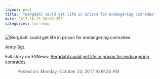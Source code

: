 ```yaml
---
layout: post
title:  "Bergdahl could get life in prison for endangering comrades"
date: 2017-10-23 09:09:35Z
categories: fox-news
---
```


![Bergdahl could get life in prison for endangering comrades](http://www.foxnews.com/content/dam/fox-news/logo/og-fn-foxnews.jpg)

Army Sgt.


Full story on F3News: [Bergdahl could get life in prison for endangering comrades](http://www.f3nws.com/n/WDkvJD)

> Posted on: Monday, October 23, 2017 9:09:35 AM
